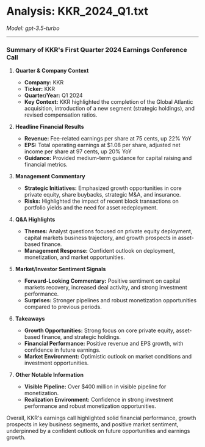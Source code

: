 # Analysis: KKR_2024_Q1.txt

*Model: gpt-3.5-turbo*

---

### Summary of KKR's First Quarter 2024 Earnings Conference Call

1. **Quarter & Company Context**
   - **Company:** KKR
   - **Ticker:** KKR
   - **Quarter/Year:** Q1 2024
   - **Key Context:** KKR highlighted the completion of the Global Atlantic acquisition, introduction of a new segment (strategic holdings), and revised compensation ratios.

2. **Headline Financial Results**
   - **Revenue:** Fee-related earnings per share at 75 cents, up 22% YoY
   - **EPS:** Total operating earnings at $1.08 per share, adjusted net income per share at 97 cents, up 20% YoY
   - **Guidance:** Provided medium-term guidance for capital raising and financial metrics.

3. **Management Commentary**
   - **Strategic Initiatives:** Emphasized growth opportunities in core private equity, share buybacks, strategic M&A, and insurance.
   - **Risks:** Highlighted the impact of recent block transactions on portfolio yields and the need for asset redeployment.

4. **Q&A Highlights**
   - **Themes:** Analyst questions focused on private equity deployment, capital markets business trajectory, and growth prospects in asset-based finance.
   - **Management Response:** Confident outlook on deployment, monetization, and market opportunities.

5. **Market/Investor Sentiment Signals**
   - **Forward-Looking Commentary:** Positive sentiment on capital markets recovery, increased deal activity, and strong investment performance.
   - **Surprises:** Stronger pipelines and robust monetization opportunities compared to previous periods.

6. **Takeaways**
   - **Growth Opportunities:** Strong focus on core private equity, asset-based finance, and strategic holdings.
   - **Financial Performance:** Positive revenue and EPS growth, with confidence in future earnings.
   - **Market Environment:** Optimistic outlook on market conditions and investment opportunities.

7. **Other Notable Information**
   - **Visible Pipeline:** Over $400 million in visible pipeline for monetization.
   - **Realization Environment:** Confidence in strong investment performance and robust monetization opportunities.

Overall, KKR's earnings call highlighted solid financial performance, growth prospects in key business segments, and positive market sentiment, underpinned by a confident outlook on future opportunities and earnings growth.
